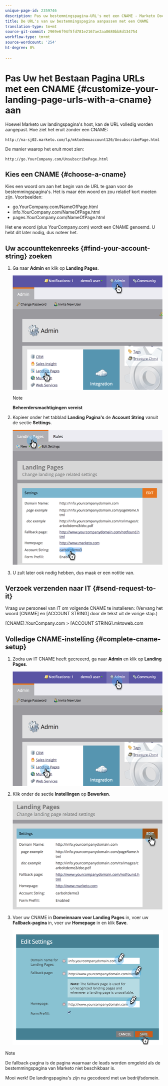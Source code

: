 ```yaml
---
unique-page-id: 2359746
description: Pas uw bestemmingspagina-URL's met een CNAME - Marketo Docs - Productdocumentatie aan
title: De URL's van uw bestemmingspagina aanpassen met een CNAME
translation-type: tm+mt
source-git-commit: 2969e6f94f5fd781e2167ae2aa8680bb8d134754
workflow-type: tm+mt
source-wordcount: '254'
ht-degree: 0%

---
```



# Pas Uw het Bestaan Pagina URLs met een CNAME {#customize-your-landing-page-urls-with-a-cname} aan

Hoewel Marketo uw landingspagina&#39;s host, kan de URL volledig worden aangepast. Hoe ziet het eruit zonder een CNAME:

`http://na-sj02.marketo.com/lp/mktodemoaccount126/UnsubscribePage.html`

De manier waarop het eruit moet zien:

`http://go.YourCompany.com/UnsubscribePage.html`

## Kies een CNAME {#choose-a-cname}

Kies een woord om aan het begin van de URL te gaan voor de bestemmingspagina&#39;s. Het is maar één woord en zou relatief kort moeten zijn. Voorbeelden:

* go.YourCompany.com/NameOfPage.html
* info.YourCompany.com/NameOfPage.html
* pages.YourCompany.com/NameOfPage.html

Het ene woord (plus YourCompany.com) wordt een CNAME genoemd. U hebt dit later nodig, dus noteer het.

## Uw accounttekenreeks {#find-your-account-string} zoeken

1. Ga naar **Admin** en klik op **Landing Pages**.

   ![](assets/image2014-9-18-16-3a2-3a45.png)

   >[!NOTE]
   >
   >**Beheerdersmachtigingen vereist**

1. Kopieer onder het tabblad **Landing** **Pagina&#39;s** de **Account** **String** vanuit de sectie **Settings**.

   ![](assets/image2014-9-18-16-3a44-3a12.png)

1. U zult later ook nodig hebben, dus maak er een notitie van.

## Verzoek verzenden naar IT {#send-request-to-it}

Vraag uw personeel van IT om volgende CNAME te installeren: (Vervang het woord [CNAME] en [ACCOUNT STRING] door de tekst uit de vorige stap.)

[CNAME].YourCompany.com >  [ACCOUNT STRING].mktoweb.com

## Volledige CNAME-instelling {#complete-cname-setup}

1. Zodra uw IT CNAME heeft gecreeerd, ga naar **Admin** en klik op **Landing Pages**.

   ![](assets/image2014-9-18-17-3a15-3a11.png)

1. Klik onder de sectie **Instellingen** op **Bewerken**.

   ![](assets/image2014-9-18-17-3a15-3a18.png)

1. Voer uw CNAME in **Domeinnaam voor Landing Pages** in, voer uw **Fallback-pagina** in, voer uw **Homepage** in en klik **Save**.

   ![](assets/image2014-9-18-17-3a15-3a25.png)

>[!NOTE]
>
>De fallback-pagina is de pagina waarnaar de leads worden omgeleid als de bestemmingspagina van Marketo niet beschikbaar is.

Mooi werk! De landingspagina&#39;s zijn nu gecodeerd met uw bedrijfsdomein.
